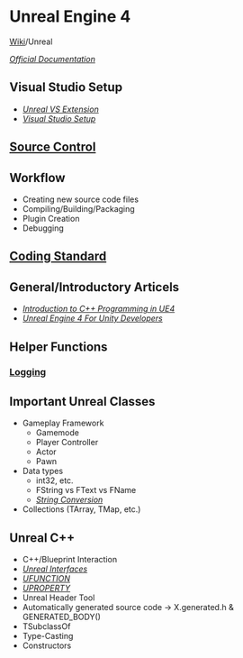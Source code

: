 # Unreal Engine 4
[Wiki](../readme.md)/Unreal

[_Official Documentation_](https://docs.unrealengine.com/latest/INT/)

## Visual Studio Setup
* [_Unreal VS Extension_](https://docs.unrealengine.com/latest/INT/Programming/Development/VisualStudioSetup/UnrealVS/)
* [_Visual Studio Setup_](https://docs.unrealengine.com/latest/INT/Programming/Development/VisualStudioSetup/)

## [Source Control](source-control.md)

## Workflow
* Creating new source code files
* Compiling/Building/Packaging
* Plugin Creation
* Debugging

## [Coding Standard](coding-standard.md)

## General/Introductory Articels
* [_Introduction to C++ Programming in UE4_](https://docs.unrealengine.com/latest/INT/Programming/Introduction/index.html)
* [_Unreal Engine 4 For Unity Developers_](https://docs.unrealengine.com/latest/INT/GettingStarted/FromUnity/)

## Helper Functions

### [Logging](logging.md)

## Important Unreal Classes
* Gameplay Framework
	* Gamemode
	* Player Controller
	* Actor
	* Pawn
* Data types
	* int32, etc.
	* FString vs FText vs FName
	* [_String Conversion_](https://wiki.unrealengine.com/String_Conversions:_FString_to_FName,_FString_to_Int32,_Float_to_FString)
* Collections (TArray, TMap, etc.)

## Unreal C++
* C++/Blueprint Interaction 
* [_Unreal Interfaces_](https://wiki.unrealengine.com/Interfaces_in_C%2B%2B)
* [_UFUNCTION_](https://wiki.unrealengine.com/UFUNCTION)
* [_UPROPERTY_](https://wiki.unrealengine.com/UPROPERTY)
* Unreal Header Tool
* Automatically generated source code -> X.generated.h & GENERATED_BODY()
* TSubclassOf<T>
* Type-Casting
* Constructors
